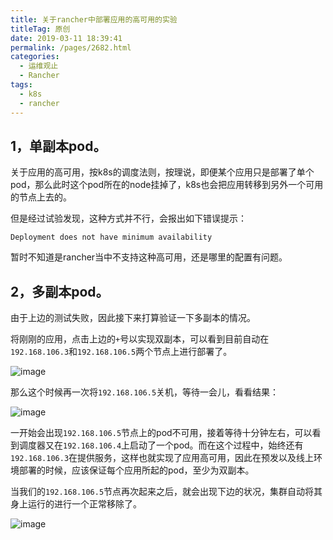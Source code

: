 ```yaml
---
title: 关于rancher中部署应用的高可用的实验
titleTag: 原创
date: 2019-03-11 18:39:41
permalink: /pages/2682.html
categories:
  - 运维观止
  - Rancher
tags:
  - k8s
  - rancher
---
```


## 1，单副本pod。

关于应用的高可用，按k8s的调度法则，按理说，即便某个应用只是部署了单个pod，那么此时这个pod所在的node挂掉了，k8s也会把应用转移到另外一个可用的节点上去的。

但是经过试验发现，这种方式并不行，会报出如下错误提示：

```
Deployment does not have minimum availability
```

暂时不知道是rancher当中不支持这种高可用，还是哪里的配置有问题。

## 2，多副本pod。

由于上边的测试失败，因此接下来打算验证一下多副本的情况。

将刚刚的应用，点击上边的`+`号以实现双副本，可以看到目前自动在`192.168.106.3`和`192.168.106.5`两个节点上进行部署了。

![image](http://t.eryajf.net/imgs/2021/09/f4718a580d4c88f3.jpg)

那么这个时候再一次将`192.168.106.5`关机，等待一会儿，看看结果：

![image](http://t.eryajf.net/imgs/2021/09/1742d69e3d15a58f.jpg)

一开始会出现`192.168.106.5`节点上的pod不可用，接着等待十分钟左右，可以看到调度器又在`192.168.106.4`上启动了一个pod。而在这个过程中，始终还有`192.168.106.3`在提供服务，这样也就实现了应用高可用，因此在预发以及线上环境部署的时候，应该保证每个应用所起的pod，至少为双副本。

当我们的`192.168.106.5`节点再次起来之后，就会出现下边的状况，集群自动将其身上运行的进行一个正常移除了。

![image](http://t.eryajf.net/imgs/2021/09/012df78d08d10f93.jpg)
